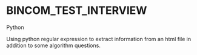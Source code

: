 # BINCOM_TEST_INTERVIEW
Python

Using python regular expression to extract information from an html file in addition to some algorithm questions.

